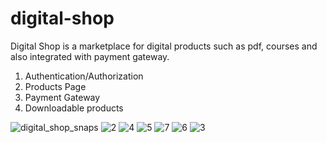 # digital-shop
Digital Shop is a marketplace for digital products such as pdf, courses and also integrated with payment gateway.

1. Authentication/Authorization
2. Products Page
3. Payment Gateway
4. Downloadable products

![digital_shop_snaps](https://user-images.githubusercontent.com/73415299/121962747-c89d5d00-cd86-11eb-8a0b-d0ee356f12a9.png)
![2](https://user-images.githubusercontent.com/73415299/121962759-ccc97a80-cd86-11eb-8c1b-a1fa04727c16.png)
![4](https://user-images.githubusercontent.com/73415299/121962766-cfc46b00-cd86-11eb-9f0c-08bea72a055a.png)
![5](https://user-images.githubusercontent.com/73415299/121962774-d2bf5b80-cd86-11eb-9e55-9d361405e6a0.png)
![7](https://user-images.githubusercontent.com/73415299/121962784-d652e280-cd86-11eb-9fd1-19cadce7134f.png)
![6](https://user-images.githubusercontent.com/73415299/121962799-d94dd300-cd86-11eb-81be-2df69f7f6126.png)
![3](https://user-images.githubusercontent.com/73415299/121962805-dbb02d00-cd86-11eb-958a-254d9ceb9b67.png)
